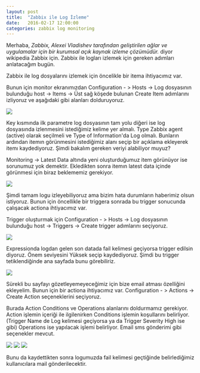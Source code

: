 ```yaml
---
layout: post
title:  "Zabbix ile Log İzleme"
date:   2016-02-17 12:00:00
categories: zabbix log monitoring 
---
```


Merhaba,
<i>Zabbix, Alexei Vladishev tarafından geliştirilen ağlar ve uygulamalar için bir kurumsal açık kaynak izleme çözümüdür.</i> diyor wikipedia Zabbix için. Zabbix ile logları izlemek için gereken adımları anlatacağım bugün.

Zabbix ile log dosyalarını izlemek için öncelikle bir itema ihtiyacımız var.

Bunun için monitor ekranımızdan Configuration - > Hosts -> Log dosyasının bulunduğu host -> Items -> Üst sağ köşede bulunan Create Item adımlarını izliyoruz ve aşağıdaki gibi alanları dolduruyoruz.

<img src="http://ztugcesirin.com/assets/zabbix-log1.png"/>

Key kısmında ilk parametre log dosyasının tam yolu diğeri ise log dosyasında izlenmesini istediğimiz kelime yer almalı. Type Zabbix agent (active) olarak seçilmeli ve Type of Information'da Log olmalı. Bunların ardından itemın görünmesini istediğimiz alanı seçip bir açıklama ekleyerek itemı kaydediyoruz. Şimdi bakalım gereken veriyi alabiliyor muyuz?

Monitoring -> Latest Data altında yeni oluşturduğumuz item görünüyor ise sorunumuz yok demektir. Ekledikten sonra itemın latest data içinde görünmesi için biraz beklememiz gerekiyor.

<img src="http://ztugcesirin.com/assets/zabbix-log2.png"/>

Şimdi tamam logu izleyebiliyoruz ama bizim hata durumların haberimiz olsun istiyoruz. Bunun için öncellikle bir triggera sonrada bu trigger sonucunda çalışacak actiona ihtiyacımız var.

Trigger oluşturmak için Configuration - > Hosts -> Log dosyasının bulunduğu host -> Triggers -> Create trigger adımlarını seçiyoruz.

<img src="http://ztugcesirin.com/assets/zabbix-log3.png"/>

Expressionda logdan gelen son datada fail kelimesi geçiyorsa trigger edilsin diyoruz. Önem seviyesini Yüksek seçip kaydediyoruz. Şimdi bu trigger tetiklendiğinde ana sayfada bunu görebiliriz. 

<img src="http://ztugcesirin.com/assets/zabbix-log4.png"/>

Sürekli bu sayfayı gözetleyemeyeceğimiz için bize email atması özelliğini ekleyelim. Bunun için bir actiona ihtiyacımız var. Configuration - > Actions -> Create Action seçeneklerini seçiyoruz.

Burada Action Conditions ve Operations alanlarını doldurmamız gerekiyor. Action işlemin içeriği ile ilgilenirken Conditions işlemin koşullarını belirliyor. (Trigger Name de Log kelimesi geçiyorsa ya da Trigger Severity High ise gibi) Operations ise yapılacak işlemi belirliyor. Email sms gönderimi gibi seçenekler mevcut.

<img src="http://ztugcesirin.com/assets/zabbix-log5.png"/>
<img src="http://ztugcesirin.com/assets/zabbix-log6.png"/>
<img src="http://ztugcesirin.com/assets/zabbix-log7.png"/>

Bunu da kaydettikten sonra logumuzda fail kelimesi geçtiğinde belirlediğimiz kullanıcılara mail gönderilecektir.